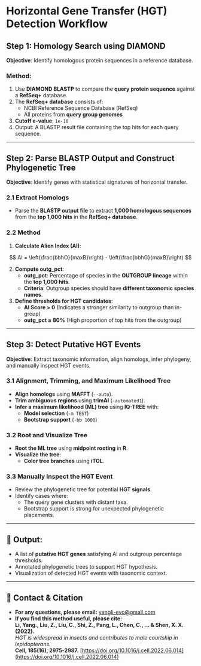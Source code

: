 # Horizontal Gene Transfer (HGT) Detection Workflow

## Step 1: Homology Search using DIAMOND
**Objective**: Identify homologous protein sequences in a reference database.

### Method:
1. Use **DIAMOND BLASTP** to compare the **query protein sequence** against a **RefSeq+** database.
2. The **RefSeq+ database** consists of:
   - NCBI Reference Sequence Database (RefSeq)
   - All proteins from **query group genomes**
3. **Cutoff e-value**: `1e-10`
4. Output: A BLASTP result file containing the top hits for each query sequence.

---

## Step 2: Parse BLASTP Output and Construct Phylogenetic Tree
**Objective**: Identify genes with statistical signatures of horizontal transfer.


### **2.1 Extract Homologs**
- Parse the **BLASTP output file** to extract **1,000 homologous sequences** from the **top 1,000 hits** in the **RefSeq+ database**.
### **2.2 Method**
1. **Calculate Alien Index (AI)**:

$$ AI = \left(\frac{bbhO}{maxB}\right) - \left(\frac{bbhG}{maxB}\right) $$

2. **Compute outg_pct**:
   - **outg_pct**: Percentage of species in the **OUTGROUP lineage** within the **top 1,000 hits**.
   - **Criteria**: Outgroup species should have **different taxonomic species names**.
3. **Define thresholds for HGT candidates**:
   - **AI Score > 0** (Indicates a stronger similarity to outgroup than in-group)
   - **outg_pct ≥ 80%** (High proportion of top hits from the outgroup)
     


---

## Step 3: Detect Putative HGT Events
**Objective**: Extract taxonomic information, align homologs, infer phylogeny, and manually inspect HGT events.

### **3.1 Alignment, Trimming, and Maximum Likelihood Tree**
- **Align homologs** using **MAFFT** (`--auto`).
- **Trim ambiguous regions** using **trimAl** (`-automated1`).
- **Infer a maximum likelihood (ML) tree** using **IQ-TREE** with:
  - **Model selection** (`-m TEST`)
  - **Bootstrap support** (`-bb 1000`)

### **3.2 Root and Visualize Tree**
- **Root the ML tree** using **midpoint rooting** in **R**.
- **Visualize the tree**:
  - **Color tree branches** using **iTOL**.

### **3.3 Manually Inspect the HGT Event**
- Review the phylogenetic tree for potential **HGT signals**.
- Identify cases where:
  - The query gene clusters with distant taxa.
  - Bootstrap support is strong for unexpected phylogenetic placements.

---

## 🔹 Output:
- A list of **putative HGT genes** satisfying AI and outgroup percentage thresholds.
- Annotated phylogenetic trees to support HGT hypothesis.
- Visualization of detected HGT events with taxonomic context.

---

## 📌 Contact & Citation
- **For any questions, please email:** yangli-evo@gmail.com  
- **If you find this method useful, please cite:**  
**Li, Yang., Liu, Z., Liu, C., Shi, Z., Pang, L., Chen, C., ... & Shen, X. X. (2022).**  
*HGT is widespread in insects and contributes to male courtship in lepidopterans.*  
**Cell, 185(16), 2975-2987.** [https://doi.org/10.1016/j.cell.2022.06.014](https://doi.org/10.1016/j.cell.2022.06.014)
